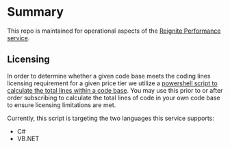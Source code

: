 # Summary

This repo is maintained for operational aspects of the [Reignite Performance service](https://reigniteperformance.com).

## Licensing

In order to determine whether a given code base meets the coding lines licensing requirement for a given price tier we utilize a [powershell script to calculate the total lines within a code base](./Licensing/linecount.ps1). You may use this prior to or after order subscribing to calculate the total lines of code in your own code base to ensure licensing limitations are met.

Currently, this script is targeting the two languages this service supports:

- C#
- VB.NET
